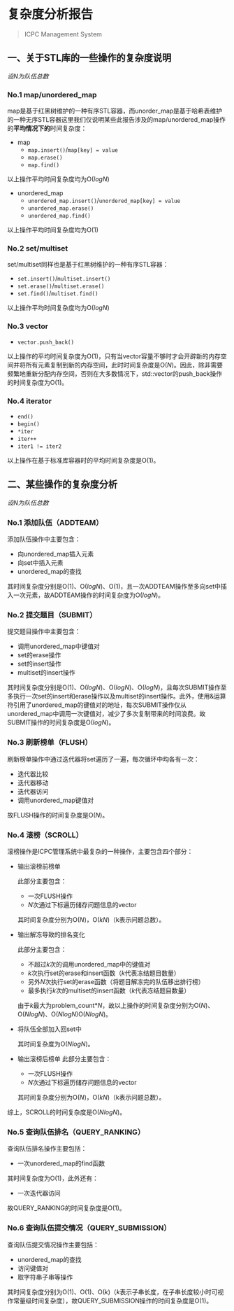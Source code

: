 # 复杂度分析报告
>ICPC Management System

## 一、关于STL库的一些操作的复杂度说明
*设$N$为队伍总数*
### No.1 map/unordered_map
map是基于红黑树维护的一种有序STL容器，而unorder_map是基于哈希表维护的一种无序STL容器这里我们仅说明某些此报告涉及的map/unordered_map操作的**平均情况下的**时间复杂度：
- map
  - `map.insert()`/`map[key] = value`
  - `map.erase()`
  - `map.find()`

以上操作平均时间复杂度均为O($log N$)
- unordered_map
  - `unordered_map.insert()`/`unordered_map[key] = value`
  - `unordered_map.erase()`
  - `unordered_map.find()`

以上操作平均时间复杂度均为O($1$)
### No.2 set/multiset
set/multiset同样也是基于红黑树维护的一种有序STL容器：
- `set.insert()`/`multiset.insert()`
- `set.erase()`/`multiset.erase()`
- `set.find()`/`multiset.find()`

以上操作平均时间复杂度均为O($log N$)
### No.3 vector
- `vector.push_back()`

以上操作的平均时间复杂度为O($1$)，只有当vector容量不够时才会开辟新的内存空间并将所有元素复制到新的内存空间，此时时间复杂度是O($N$)。因此，除非需要频繁地重新分配内存空间，否则在大多数情况下，std::vector的push_back操作的时间复杂度为O($1$)。
### No.4 iterator
- `end()`
- `begin()`
- `*iter`
- `iter++`
- `iter1 != iter2`

以上操作在基于标准库容器时的平均时间复杂度是O($1$)。
## 二、某些操作的复杂度分析
*设$N$为队伍总数*
### No.1 添加队伍（ADDTEAM）
添加队伍操作中主要包含：
- 向unordered_map插入元素
- 向set中插入元素
- unordered_map的查找

其时间复杂度分别是O($1$)、O($log N$)、O($1$)，且一次ADDTEAM操作至多向set中插入一次元素，故ADDTEAM操作的时间复杂度为O($log N$)。
### No.2 提交题目（SUBMIT）
提交题目操作中主要包含：
- 调用unordered_map中键值对
- set的erase操作
- set的insert操作
- multiset的insert操作

其时间复杂度分别是O($1$)、O($log N$)、O($log N$)、O($log N$)，且每次SUBMIT操作至多执行一次set的insert和erase操作以及multiset的insert操作。此外，使用&运算符引用了unordered_map的键值对的地址，每次SUBMIT操作仅从unordered_map中调用一次键值对，减少了多次复制带来的时间浪费。故SUBMIT操作的时间复杂度是O($log N$)。
### No.3 刷新榜单（FLUSH）
刷新榜单操作中通过迭代器将set遍历了一遍，每次循环中均各有一次：
- 迭代器比较
- 迭代器移动
- 迭代器访问
- 调用unordered_map键值对

故FLUSH操作的时间复杂度是O($N$)。
### No.4 滚榜（SCROLL）
滚榜操作是ICPC管理系统中最复杂的一种操作，主要包含四个部分：
- 输出滚榜前榜单

  此部分主要包含：
  - 一次FLUSH操作
  - $N$次通过下标遍历储存问题信息的vector
  
  其时间复杂度分别为O($N$)，O($kN$)（k表示问题总数）。

- 输出解冻导致的排名变化
  
  此部分主要包含：
  - 不超过$k$次的调用unordered_map中的键值对
  - $k$次执行set的erase和insert函数（$k$代表冻结题目数量）
  - 另外$N$次执行set的erase函数（将题目解冻完的队伍移出排行榜）
  - 最多执行$k$次的multiset的insert函数（$k$代表冻结题目数量）
  
  由于$k$最大为problem_count*$N$，故以上操作的时间复杂度分别为O($N$)、O($Nlog N$)、O($Nlog N$)O($Nlog N$)。
- 将队伍全部加入回set中

  其时间复杂度为O($Nlog N$)。
- 输出滚榜后榜单
  此部分主要包含：
  - 一次FLUSH操作
  - $N$次通过下标遍历储存问题信息的vector
  
  其时间复杂度分别为O($N$)，O($kN$)（k表示问题总数）。

综上，SCROLL的时间复杂度是O($Nlog N$)。
### No.5 查询队伍排名（QUERY_RANKING）
查询队伍排名操作主要包括：
- 一次unordered_map的find函数

其时间复杂度为O($1$)，此外还有：
- 一次迭代器访问

故QUERY_RANKING的时间复杂度是O($1$)。
### No.6 查询队伍提交情况（QUERY_SUBMISSION）
查询队伍提交情况操作主要包括：
- unordered_map的查找
- 访问键值对
- 取字符串子串等操作

其时间复杂度分别为O($1$)、O($1$)、O($k$)（$k$表示子串长度，在子串长度较小时可视作常量级时间复杂度），故QUERY_SUBMISSION操作的时间复杂度是O($1$)。